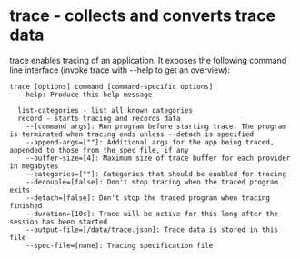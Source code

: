 # trace - collects and converts trace data

trace enables tracing of an application. It exposes the following
command line interface (invoke trace with --help to get an overview):

```{shell}
trace [options] command [command-specific options]
  --help: Produce this help message

  list-categories - list all known categories
  record - starts tracing and records data
    --[command args]: Run program before starting trace. The program is terminated when tracing ends unless --detach is specified
    --append-args=[""]: Additional args for the app being traced, appended to those from the spec file, if any
    --buffer-size=[4]: Maximum size of trace buffer for each provider in megabytes
    --categories=[""]: Categories that should be enabled for tracing
    --decouple=[false]: Don't stop tracing when the traced program exits
    --detach=[false]: Don't stop the traced program when tracing finished
    --duration=[10s]: Trace will be active for this long after the session has been started
    --output-file=[/data/trace.json]: Trace data is stored in this file
    --spec-file=[none]: Tracing specification file
```
